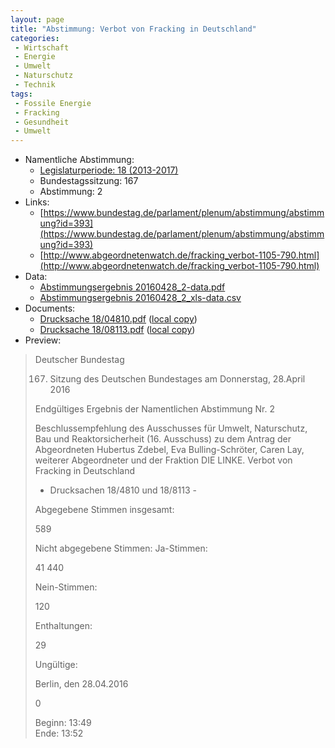 ```yaml
---
layout: page
title: "Abstimmung: Verbot von Fracking in Deutschland"
categories:
 - Wirtschaft
 - Energie
 - Umwelt
 - Naturschutz 
 - Technik
tags:
 - Fossile Energie
 - Fracking
 - Gesundheit
 - Umwelt
---
```


* Namentliche Abstimmung:
    * [Legislaturperiode: 18 (2013-2017)](https://de.wikipedia.org/wiki/18._Deutscher_Bundestag)
    * Bundestagssitzung: 167
    * Abstimmung: 2
* Links: 
    * [https://www.bundestag.de/parlament/plenum/abstimmung/abstimmung?id=393](https://www.bundestag.de/parlament/plenum/abstimmung/abstimmung?id=393)
    * [http://www.abgeordnetenwatch.de/fracking_verbot-1105-790.html](http://www.abgeordnetenwatch.de/fracking_verbot-1105-790.html)
* Data: 
    * [Abstimmungsergebnis 20160428_2-data.pdf](/res/abstimmungsliste/20160428_2-data.pdf)
    * [Abstimmungsergebnis 20160428_2_xls-data.csv](/res/abstimmungsliste/analyses/20160428_2_xls-data.csv)
* Documents: 
    * [Drucksache 18/04810.pdf](http://dip21.bundestag.de/dip21/btd/18/048/1804810.pdf) ([local copy](/res/abstimmungsdaten/018-167-02/1804810.pdf))
    * [Drucksache 18/08113.pdf](http://dip21.bundestag.de/dip21/btd/18/081/1808113.pdf) ([local copy](/res/abstimmungsdaten/018-167-02/1808113.pdf))
* Preview: 
> Deutscher Bundestag
> 
> 167. Sitzung des Deutschen Bundestages
> am Donnerstag, 28.April 2016
> 
> Endgültiges Ergebnis der Namentlichen Abstimmung Nr. 2
> 
> Beschlussempfehlung des Ausschusses für Umwelt, Naturschutz, Bau und
> Reaktorsicherheit (16. Ausschuss)
> zu dem Antrag der Abgeordneten Hubertus Zdebel, Eva Bulling-Schröter, Caren Lay,
> weiterer Abgeordneter und der Fraktion DIE LINKE.
> Verbot von Fracking in Deutschland
> - Drucksachen 18/4810 und 18/8113 -
> 
> Abgegebene Stimmen insgesamt:
> 
> 589
> 
> Nicht abgegebene Stimmen:
> Ja-Stimmen:
> 
> 41
> 440
> 
> Nein-Stimmen:
> 
> 120
> 
> Enthaltungen:
> 
> 29
> 
> Ungültige:
> 
> Berlin, den 28.04.2016
> 
> 0
> 
> Beginn: 13:49  
> Ende: 13:52
